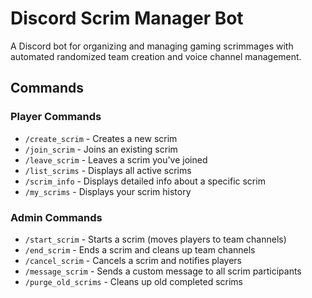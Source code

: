 # Discord Scrim Manager Bot


A Discord bot for organizing and managing gaming scrimmages with automated randomized team creation and voice channel management.


## Commands

### Player Commands
 - `/create_scrim` - Creates a new scrim
 - `/join_scrim` - Joins an existing scrim
 - `/leave_scrim` - Leaves a scrim you've joined
 - `/list_scrims` - Displays all active scrims
 - `/scrim_info` - Displays detailed info about a specific scrim
 - `/my_scrims` - Displays your scrim history

### Admin Commands
 - `/start_scrim` - Starts a scrim (moves players to team channels)
 -  `/end_scrim` - Ends a scrim and cleans up team channels
 -  `/cancel_scrim` - Cancels a scrim and notifies players
 -  `/message_scrim` - Sends a custom message to all scrim participants
 -  `/purge_old_scrims` - Cleans up old completed scrims
